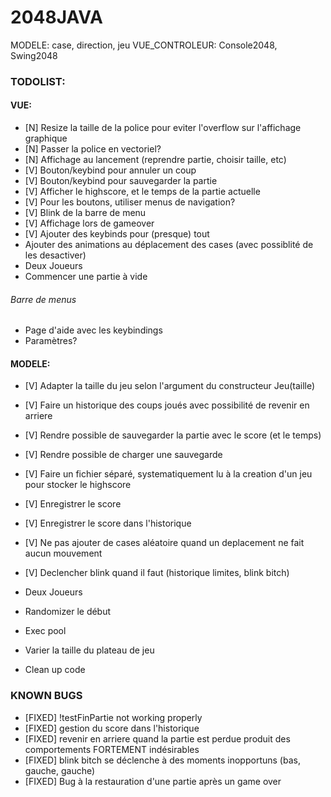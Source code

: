 # 2048JAVA
MODELE: case, direction, jeu
VUE_CONTROLEUR: Console2048, Swing2048

### TODOLIST:
#### VUE:
- [N] Resize la taille de la police pour eviter l'overflow sur l'affichage graphique
- [N] Passer la police en vectoriel?
- [N] Affichage au lancement (reprendre partie, choisir taille, etc)
- [V] Bouton/keybind pour annuler un coup
- [V] Bouton/keybind pour sauvegarder la partie
- [V] Afficher le highscore, et le temps de la partie actuelle
- [V] Pour les boutons, utiliser menus de navigation?
- [V] Blink de la barre de menu
- [V] Affichage lors de gameover
- [V] Ajouter des keybinds pour (presque) tout
- Ajouter des animations au déplacement des cases (avec possiblité de les desactiver)
- Deux Joueurs
- Commencer une partie à vide

###### Barre de menus
- Page d'aide avec les keybindings
- Paramètres?

#### MODELE:
- [V] Adapter la taille du jeu selon l'argument du constructeur Jeu(taille)
- [V] Faire un historique des coups joués avec possibilité de revenir en arriere
- [V] Rendre possible de sauvegarder la partie avec le score (et le temps)
- [V] Rendre possible de charger une sauvegarde
- [V] Faire un fichier séparé, systematiquement lu à la creation d'un jeu pour stocker le highscore
- [V] Enregistrer le score
- [V] Enregistrer le score dans l'historique
- [V] Ne pas ajouter de cases aléatoire quand un deplacement ne fait aucun mouvement
- [V] Declencher blink quand il faut (historique limites, blink bitch)
- Deux Joueurs
- Randomizer le début
- Exec pool
- Varier la taille du plateau de jeu

- Clean up code

### KNOWN BUGS
- [FIXED] !testFinPartie not working properly 
- [FIXED] gestion du score dans l'historique
- [FIXED] revenir en arriere quand la partie est perdue produit des comportements FORTEMENT indésirables
- [FIXED] blink bitch se déclenche à des moments inopportuns (bas, gauche, gauche)
- [FIXED] Bug à la restauration d'une partie après un game over